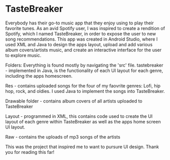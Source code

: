 # TasteBreaker
Everybody has their go-to music app that they enjoy using to play their favorite tunes.
As an avid  Spotify user, I was inspired to create a rendition of Spotify, which I named TasteBreaker, 
in order to expose the user to new song recommendations.
This app was created in Android Studio, where I used XML and Java to design the apps layout, upload and add various album covers/artists music, and create an interactive interface for the user 
to explore music.

Folders: Everything is found mostly by navigating the 'src' file.
tastebreaker - implemented in Java, is the functionality of each UI layout for each genre, including the apps homescreen.

Res - contains uploaded songs for the four of my faovrite genres: Lofi, hip hop, rock, and oldies. I used Java to implement the songs into TasteBreaker.

Drawable folder - contains album covers of all artists uploaded to TasteBreaker

Layout - programmed in XML, this contains code used to create the UI layout of each genre within TasteBreaker as well as the apps home screen UI layout. 

Raw - contains the uploads of mp3 songs of the artists

This was the project that inspired me to want to pursure UI design. Thank you for reading this far!

